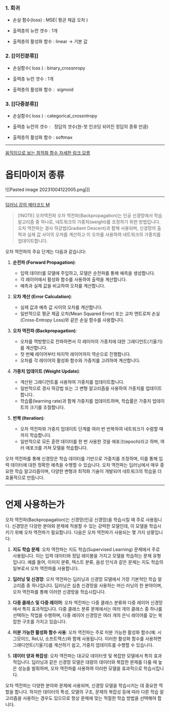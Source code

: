 
### 1. 회귀

- 손실 함수(loss) : MSE( 평균 제곱 오차 )

- 출력층의 뉴런 갯수 : 1개

- 출력층의 활성화 함수 : linear -> 기본 값

### 2. [[이진분류]]
	
- 손실함수( loss ) : binary_crossnropy

- 출력층 뉴런 갯수 : 1개

- 출력층의 활성화 함수 :  sigmoid
  

### 3. [[다중분류]]

- 손실함수( loss ) : categorical_crossntropy

- 출력층 뉴런의 갯수 :
   정답의 갯수(원-핫 인코딩 되어진 정답의 종류 만큼)

- 출력층의 활성화 함수 : softmax
   
---

[움직임으로 보는 최적화 함수 자세한 링크 모름](https://www.slideshare.net/yongho/ss-79607172)

# 옵티마이저 종류
![[Pasted image 20231004122005.png|]]

---

[딥러닝 강의 메타코드 M](https://www.youtube.com/@mcodeM/featured)



> [!NOTE] 오차역전파
> 오차 역전파(Backpropagation)는 인공 신경망에서 학습 알고리즘 중 하나로, 
> 네트워크의 가중치(weight)를 조정하기 위한 방법입니다. 
> 오차 역전파는 경사 하강법(Gradient Descent)과 함께 사용되며, 
> 신경망의 출력과 실제 값 사이의 오차를 계산하고 이 오차를 사용하여 네트워크의 
> 가중치를 업데이트합니다.

오차 역전파의 주요 단계는 다음과 같습니다:

1. **순전파 (Forward Propagation)**:
   - 입력 데이터를 모델에 주입하고, 모델은 순전파를 통해 예측을 생성합니다.
   - 각 레이어에서 활성화 함수를 사용하여 출력을 계산합니다.
   - 예측과 실제 값을 비교하여 오차를 계산합니다.

2. **오차 계산 (Error Calculation)**:
   - 실제 값과 예측 값 사이의 오차를 계산합니다.
   - 일반적으로 평균 제곱 오차(Mean Squared Error) 또는 교차 엔트로피 손실(Cross-Entropy Loss)와 같은 손실 함수를 사용합니다.

3. **오차 역전파 (Backpropagation)**:
   - 오차를 역방향으로 전파하면서 각 레이어의 가중치에 대한 그래디언트(기울기)를 계산합니다.
   - 첫 번째 레이어부터 마지막 레이어까지 역순으로 진행합니다.
   - 오차를 각 레이어의 활성화 함수와 가중치를 고려하여 계산합니다.

4. **가중치 업데이트 (Weight Update)**:
   - 계산된 그래디언트를 사용하여 가중치를 업데이트합니다.
   - 일반적으로 경사 하강법 또는 그 변형 알고리즘을 사용하여 가중치를 업데이트합니다.
   - 학습률(learning rate)과 함께 가중치를 업데이트하며, 학습률은 가중치 업데이트의 크기를 조절합니다.

5. **반복 (Iteration)**:
   - 오차 역전파와 가중치 업데이트 단계를 여러 번 반복하여 네트워크가 수렴할 때까지 학습합니다.
   - 일반적으로 모든 훈련 데이터를 한 번 사용한 것을 에포크(epoch)라고 하며, 여러 에포크를 거쳐 모델을 학습합니다.

오차 역전파를 통해 신경망은 학습 데이터를 기반으로 가중치를 조정하며, 이를 통해 입력 데이터에 대한 정확한 예측을 수행할 수 있습니다. 오차 역전파는 딥러닝에서 매우 중요한 학습 알고리즘이며, 다양한 변형과 최적화 기술이 개발되어 네트워크의 학습을 더 효율적으로 만듭니다.

---
# 언제 사용하는가

오차 역전파(Backpropagation)는 신경망(인공 신경망)을 학습시킬 때 주로 사용됩니다. 
신경망은 다양한 분야와 문제에 적용할 수 있는 강력한 모델인데, 이 모델을 학습시키기 위해 
오차 역전파가 필요합니다. 다음은 오차 역전파가 사용되는 몇 가지 상황입니다:

1. **지도 학습 문제**: 오차 역전파는 지도 학습(Supervised Learning) 문제에서 주로 사용됩니다. 
	이는 입력 데이터와 정답 레이블을 가지고 모델을 학습하는 문제 유형입니다. 
	예를 들어, 이미지 분류, 텍스트 분류, 음성 인식과 같은 문제는 지도 학습의 일부로서 오차 역전파를 사용합니다.

3. **딥러닝 및 신경망**: 오차 역전파는 딥러닝과 신경망 모델에서 가장 기본적인 학습 알고리즘 중 
	하나입니다. 
	딥러닝은 심층 신경망을 사용하는 머신 러닝의 한 분야이며, 오차 역전파를 통해 이러한 신경망을 학습시킵니다.

5. **다중 클래스 및 다중 레이어**: 오차 역전파는 다중 클래스 분류와 다중 레이어 신경망에서 특히 
	효과적입니다. 
	다중 클래스 분류 문제에서는 여러 개의 클래스 중 하나를 선택하는 작업을 수행하며, 다중 레이어 신경망은 여러 개의 은닉 레이어를 갖는 복잡한 구조를 가지고 있습니다.

7. **미분 가능한 활성화 함수 사용**: 오차 역전파는 주로 미분 가능한 활성화 함수(예: 시그모이드, ReLU, 소프트맥스)와 함께 사용됩니다. 
	이러한 활성화 함수를 사용하면 그래디언트(기울기)를 계산하기 쉽고, 가중치 업데이트를 수행할 수 있습니다.

9. **데이터 양과 복잡성**: 오차 역전파는 대규모 데이터셋 및 복잡한 모델에서 특히 효과적입니다. 
	딥러닝과 같은 신경망 모델은 대량의 데이터와 복잡한 문제를 다룰 때 높은 성능을 발휘하며, 
	오차 역전파를 사용하여 이러한 모델을 효과적으로 학습시킵니다.

오차 역전파는 다양한 분야와 문제에 사용되며, 신경망 모델을 학습시키는 데 중요한 역할을 합니다.
하지만 데이터의 특성, 모델의 구조, 문제의 복잡성 등에 따라 다른 학습 알고리즘을 사용하는 
경우도 있으므로 항상 문제에 맞는 적절한 학습 방법을 선택해야 합니다.



